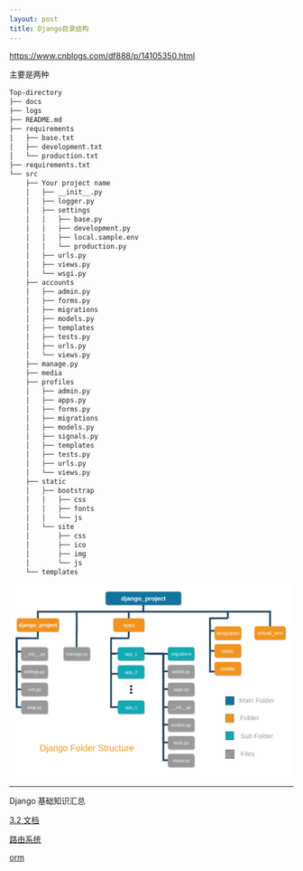 ```yaml
---
layout: post
title: Django目录结构
---
```


https://www.cnblogs.com/df888/p/14105350.html


主要是两种


```
Top-directory
├── docs
├── logs
├── README.md
├── requirements
│   ├── base.txt
│   ├── development.txt
│   └── production.txt
├── requirements.txt
└── src
    ├── Your project name
    │   ├── __init__.py
    │   ├── logger.py
    │   ├── settings
    │   │   ├── base.py
    │   │   ├── development.py
    │   │   ├── local.sample.env
    │   │   └── production.py
    │   ├── urls.py
    │   ├── views.py
    │   └── wsgi.py
    ├── accounts
    │   ├── admin.py
    │   ├── forms.py
    │   ├── migrations
    │   ├── models.py
    │   ├── templates
    │   ├── tests.py
    │   ├── urls.py
    │   └── views.py
    ├── manage.py
    ├── media
    ├── profiles
    │   ├── admin.py
    │   ├── apps.py
    │   ├── forms.py
    │   ├── migrations
    │   ├── models.py
    │   ├── signals.py
    │   ├── templates
    │   ├── tests.py
    │   ├── urls.py
    │   └── views.py
    ├── static
    │   ├── bootstrap
    │   │   ├── css
    │   │   ├── fonts
    │   │   └── js
    │   └── site
    │       ├── css
    │       ├── ico
    │       ├── img
    │       └── js
    └── templates

```

![](https://raw.githubusercontent.com/v1otusc/PicBed/master/1629545-20201208201856256-437104103.png)

----

Django 基础知识汇总

[3.2 文档](https://docs.djangoproject.com/en/3.2/)

[路由系统](https://www.jianshu.com/p/f15981fa3d89)

[orm](https://www.ruanyifeng.com/blog/2019/02/orm-tutorial.html)
